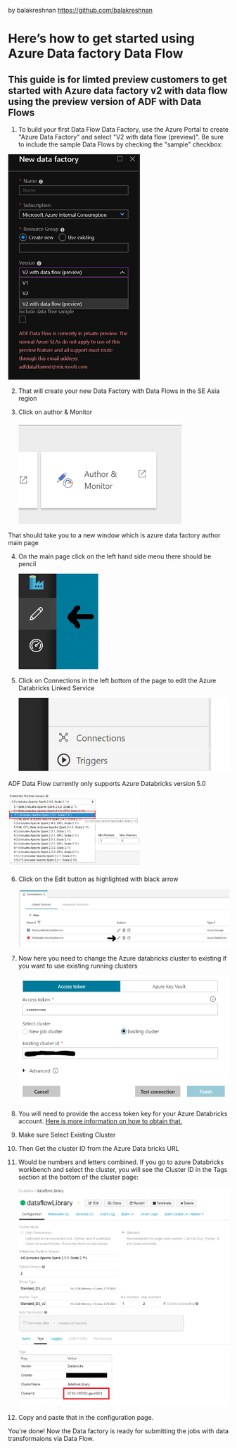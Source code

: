 by balakreshnan <https://github.com/balakreshnan>

Here’s how to get started using Azure Data factory Data Flow
============================================================

This guide is for limted preview customers to get started with Azure data factory v2 with data flow using the preview version of ADF with Data Flows
----------------------------------------------------------------------------------------------------

1. To build your first Data Flow Data Factory, use the Azure Portal to create "Azure Data Factory" and select "V2 with data flow (preview)". Be sure to include the sample Data Flows by checking the "sample" checkbox:

<img src="images/portal.png" width="300">

2. That will create your new Data Factory with Data Flows in the SE Asia region

3. Click on author & Monitor

    ![](media/09b0f0e02aaede3d38acf46a6dcb8644.png)

That should take you to a new window which is azure data factory author main page

4. On the main page click on the left hand side menu there should be pencil

    ![](media/f3a2eff81e3af2a1775407d2c410b71f.png)

5. Click on Connections in the left bottom of the page to edit the Azure Databricks Linked Service

    ![](media/d242a4c1928463417119ab08248e1e37.png)
    
ADF Data Flow currently only supports Azure Databricks version 5.0

<img src="images/adb50.png" width="300">

6. Click on the Edit button as highlighted with black arrow

    ![](media/af068303e7906e297c666307bf12d39b.png)

7. Now here you need to change the Azure databricks cluster to existing if you
    want to use existing running clusters

    ![](media/adb1.png)

8. You will need to provide the access token key for your Azure Databricks account. [Here is more information on how to obtain that.](https://docs.databricks.com/api/latest/authentication.html#generate-token)

9. Make sure Select Existing Cluster

10. Then Get the cluster ID from the Azure Data bricks URL

11. Would be numbers and letters combined. If you go to azure Databricks
    workbench and select the cluster, you will see the Cluster ID in the Tags
    section at the bottom of the cluster page:

    ![](media/c6511f8763cfc590a0e2262cdc960442.png)

12. Copy and paste that in the configuration page.

You're done! Now the Data factory is ready for submitting the jobs with data transformaions via Data Flow.
